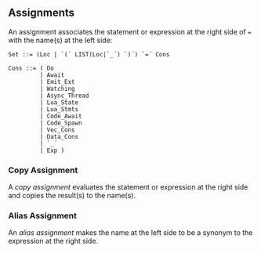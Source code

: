## Assignments

An assignment associates the statement or expression at the right side of `=`
with the name(s) at the left side:

```ceu
Set ::= (Loc | `(´ LIST(Loc|`_´) `)´) `=´ Cons

Cons ::= ( Do
         | Await
         | Emit_Ext
         | Watching
         | Async_Thread
         | Lua_State
         | Lua_Stmts
         | Code_Await
         | Code_Spawn
         | Vec_Cons
         | Data_Cons
         | `_´
         | Exp )
```

### Copy Assignment

A *copy assignment* evaluates the statement or expression at the right side and
copies the result(s) to the name(s).

### Alias Assignment

An *alias assignment* makes the name at the left side to be a synonym to the
expression at the right side.
